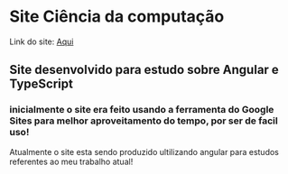 # Site Ciência da computação

<p>Link do site: <a target: "_blank" href="https://srkayrez.github.io/Unip/">Aqui</a></>

## Site desenvolvido para estudo sobre Angular e TypeScript

### inicialmente o site era feito usando a ferramenta do Google Sites para melhor aproveitamento do tempo, por ser de facil uso!

  Atualmente o site esta sendo produzido ultilizando angular para estudos referentes ao meu trabalho atual!
